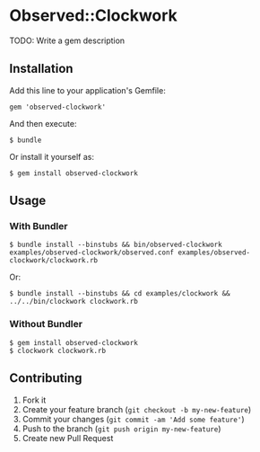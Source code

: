 # Observed::Clockwork

TODO: Write a gem description

## Installation

Add this line to your application's Gemfile:

    gem 'observed-clockwork'

And then execute:

    $ bundle

Or install it yourself as:

    $ gem install observed-clockwork

## Usage

### With Bundler

    $ bundle install --binstubs && bin/observed-clockwork examples/observed-clockwork/observed.conf examples/observed-clockwork/clockwork.rb

Or:

    $ bundle install --binstubs && cd examples/clockwork && ../../bin/clockwork clockwork.rb

### Without Bundler

    $ gem install observed-clockwork
    $ clockwork clockwork.rb


## Contributing

1. Fork it
2. Create your feature branch (`git checkout -b my-new-feature`)
3. Commit your changes (`git commit -am 'Add some feature'`)
4. Push to the branch (`git push origin my-new-feature`)
5. Create new Pull Request
